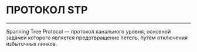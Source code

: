# ПРОТОКОЛ STP
_ _ _
Spanning Tree Protocol — протокол канального уровня, основной задачей которого является предотвращение петель, путём отключения избыточных линков.